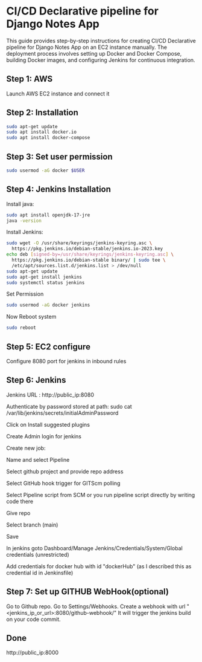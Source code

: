 
# CI/CD Declarative pipeline for Django Notes App 

This guide provides step-by-step instructions for creating  CI/CD Declarative pipeline for Django Notes App on an EC2 instance manually. The deployment process involves setting up Docker and Docker Compose, building Docker images, and configuring Jenkins for continuous integration.



## Step 1: AWS

Launch AWS EC2 instance and connect it
    
## Step 2: Installation

```bash
sudo apt-get update
sudo apt install docker.io
sudo apt install docker-compose
```

## Step 3: Set user permission

```bash
sudo usermod -aG docker $USER
```

## Step 4: Jenkins Installation

Install java:

```bash
sudo apt install openjdk-17-jre
java -version
```

Install Jenkins:

```bash
sudo wget -O /usr/share/keyrings/jenkins-keyring.asc \
  https://pkg.jenkins.io/debian-stable/jenkins.io-2023.key
echo deb [signed-by=/usr/share/keyrings/jenkins-keyring.asc] \
  https://pkg.jenkins.io/debian-stable binary/ | sudo tee \
  /etc/apt/sources.list.d/jenkins.list > /dev/null
sudo apt-get update
sudo apt-get install jenkins
sudo systemctl status jenkins
```

Set Permission

```bash
sudo usermod -aG docker jenkins
```
Now Reboot system
```bash
sudo reboot
```

## Step 5: EC2 configure

Configure 8080 port for jenkins in inbound rules

## Step 6: Jenkins

Jenkins URL : http://public_ip:8080

Authenticate by password stored at path:
sudo cat /var/lib/jenkins/secrets/initialAdminPassword

Click on Install suggested plugins

Create Admin login for jenkins
 
Create new job:

Name and select Pipeline

Select github project and provide repo address

Select GitHub hook trigger for GITScm polling

Select Pipeline script from SCM or you run pipeline script directly by writing code there

Give repo

Select branch (main)

Save

In jenkins
goto     Dashboard/Manage Jenkins/Credentials/System/Global credentials (unrestricted)

Add credentials for docker hub
with id "dockerHub" (as I described this as credential id in Jenkinsfile)

## Step 7: Set up GITHUB WebHook(optional)

Go to Github repo.
Go to Settings/Webhooks.
Create a webhook with url "<jenkins_ip_or_url>:8080/github-webhook/"
It will trigger the jenkins build on your code commit.

## Done
http://public_ip:8000
